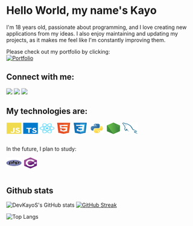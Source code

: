 # Hello World, my name's Kayo

I'm 18 years old, passionate about programming, and I love creating new applications from my ideas. I also enjoy maintaining and updating my projects, as it makes me feel like I'm constantly improving them.

Please check out my portfolio by clicking: 
<br>
[![Portfolio](https://img.shields.io/badge/Portfolio-black?style=for-the-badge&logo=todoist&logoColor=white)](https://dub.sh/kayo)

## Connect with me: 

<div> 
  <a href="https://www.instagram.com/_kayo.v?igsh=ZmFwNmxnYXcyaTV1" target="_blank"><img src="https://img.shields.io/badge/-Instagram-black?style=for-the-badge&logo=instagram&logoColor=white" target="_blank"></a>
  <a href = "mailto:kayoribeirodev@gmail.com"><img src="https://img.shields.io/badge/-Gmail-black?style=for-the-badge&logo=gmail&logoColor=white" target="_blank"></a>
  <a href="https://www.linkedin.com/in/kayo-vinicius-a149ba260/" target="_blank"><img src="https://img.shields.io/badge/-LinkedIn-black?style=for-the-badge&logo=linkedin&logoColor=white" target="_blank"></a> 
  
</div>

## My technologies are:

 <div style="display: inline_block">
  <img align="center" alt="Js" height="30" width="40" src="https://raw.githubusercontent.com/devicons/devicon/master/icons/javascript/javascript-plain.svg">
  <img align="center" alt="Ts" height="30" width="40" src="https://raw.githubusercontent.com/devicons/devicon/master/icons/typescript/typescript-plain.svg">
  <img align="center" alt="React" height="30" width="40" src="https://raw.githubusercontent.com/devicons/devicon/master/icons/react/react-original.svg">
  <img align="center" alt="HTML" height="30" width="40" src="https://raw.githubusercontent.com/devicons/devicon/master/icons/html5/html5-original.svg">
  <img align="center" alt="CSS" height="30" width="40" src="https://raw.githubusercontent.com/devicons/devicon/master/icons/css3/css3-original.svg">
  <img align="center" alt="Python" height="30" width="40" src="https://raw.githubusercontent.com/devicons/devicon/master/icons/python/python-original.svg">
  <img align="center" alt="node" height="30" width="40" src="https://raw.githubusercontent.com/devicons/devicon/master/icons/nodejs/nodejs-original.svg">
  <img align="center" alt="node" height="30" width="40" src="https://raw.githubusercontent.com/devicons/devicon/master/icons/mysql/mysql-original.svg">
</div>

<br>

In the future, I plan to study:
<div style="display: inline_block">
 <img align="center" alt="node" height="30" width="40" src="https://raw.githubusercontent.com/devicons/devicon/master/icons/php/php-original.svg">
 <img align="center" alt="node" height="30" width="40" src="https://raw.githubusercontent.com/devicons/devicon/master/icons/csharp/csharp-original.svg">
</div>


<br>

## Github stats

![DevKayoS's GitHub stats](https://github-readme-stats.vercel.app/api?username=DevKayoS&show_icons=true&theme=radical)
[![GitHub Streak](https://streak-stats.demolab.com/?user=DevKayoS&theme=radical)](https://git.io/streak-stats)

![Top Langs](https://github-readme-stats.vercel.app/api/top-langs/?username=DevKayoS&layout=compact&theme=radical)




 
